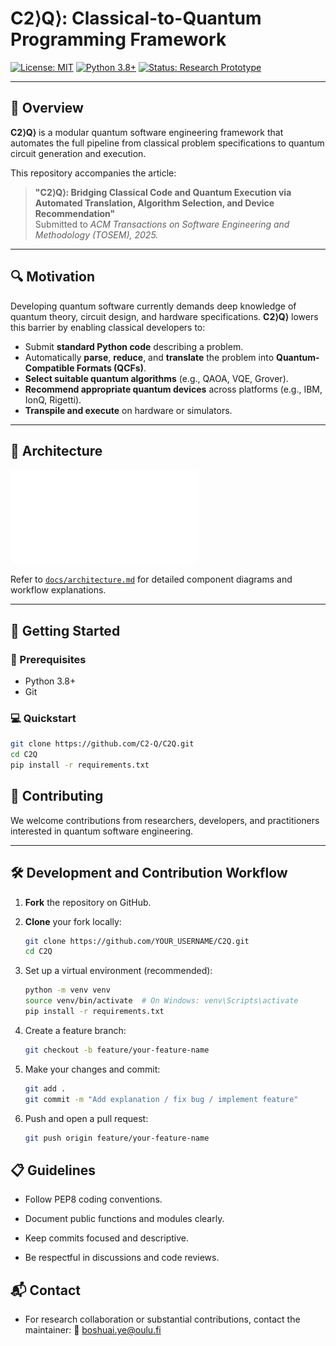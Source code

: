 # C2⟩Q⟩: Classical-to-Quantum Programming Framework

[![License: MIT](https://img.shields.io/badge/License-MIT-green.svg)](LICENSE)
[![Python 3.8+](https://img.shields.io/badge/Python-3.8+-blue.svg)](https://www.python.org/downloads/)
[![Status: Research Prototype](https://img.shields.io/badge/status-research--prototype-orange)]()

---

## 🧭 Overview

**C2⟩Q⟩** is a modular quantum software engineering framework that automates the full pipeline from classical problem specifications to quantum circuit generation and execution.

This repository accompanies the article:

> **"C2⟩Q⟩: Bridging Classical Code and Quantum Execution via Automated Translation, Algorithm Selection, and Device Recommendation"**  
> Submitted to *ACM Transactions on Software Engineering and Methodology (TOSEM), 2025.*

---

## 🔍 Motivation

Developing quantum software currently demands deep knowledge of quantum theory, circuit design, and hardware specifications. **C2⟩Q⟩** lowers this barrier by enabling classical developers to:

- Submit **standard Python code** describing a problem.
- Automatically **parse**, **reduce**, and **translate** the problem into **Quantum-Compatible Formats (QCFs)**.
- **Select suitable quantum algorithms** (e.g., QAOA, VQE, Grover).
- **Recommend appropriate quantum devices** across platforms (e.g., IBM, IonQ, Rigetti).
- **Transpile and execute** on hardware or simulators.

---

## 📐 Architecture

![Framework Overview](assets/classiq_flow.pdf)

Refer to [`docs/architecture.md`](docs/architecture.md) for detailed component diagrams and workflow explanations.

---

## 🚀 Getting Started

### 🔧 Prerequisites

- Python 3.8+
- Git

### 💻 Quickstart

```bash
git clone https://github.com/C2-Q/C2Q.git
cd C2Q
pip install -r requirements.txt
```
## 🤝 Contributing

We welcome contributions from researchers, developers, and practitioners interested in quantum software engineering.

---

## 🛠️ Development and Contribution Workflow

1. **Fork** the repository on GitHub.

2. **Clone** your fork locally:

   ```bash
   git clone https://github.com/YOUR_USERNAME/C2Q.git
   cd C2Q
3. Set up a virtual environment (recommended):

    ```bash
    python -m venv venv
    source venv/bin/activate  # On Windows: venv\Scripts\activate
    pip install -r requirements.txt
4. Create a feature branch:
    ```bash
    git checkout -b feature/your-feature-name
5. Make your changes and commit:

    ```bash
    git add .
    git commit -m "Add explanation / fix bug / implement feature"
6. Push and open a pull request:
    ```bash
    git push origin feature/your-feature-name
   
## 📋 Guidelines
- Follow PEP8 coding conventions.

- Document public functions and modules clearly.

- Keep commits focused and descriptive.

- Be respectful in discussions and code reviews.

## 📬 Contact
- For research collaboration or substantial contributions, contact the maintainer:
 📧 boshuai.ye@oulu.fi





